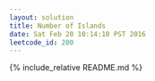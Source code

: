 ```yaml
---
layout: solution
title: Number of Islands
date: Sat Feb 20 10:14:10 PST 2016
leetcode_id: 200
---
```

{% include_relative README.md %}
